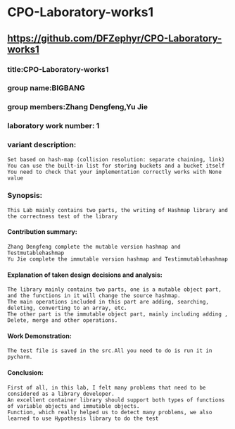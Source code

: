 # CPO-Laboratory-works1
## https://github.com/DFZephyr/CPO-Laboratory-works1
### title:CPO-Laboratory-works1

### group name:BIGBANG

### group members:Zhang Dengfeng,Yu Jie

### laboratory work number: 1

### variant description:
    Set based on hash-map (collision resolution: separate chaining, link)
    You can use the built-in list for storing buckets and a bucket itself
    You need to check that your implementation correctly works with None value
### Synopsis:
    This Lab mainly contains two parts, the writing of Hashmap library and the correctness test of the library
#### Contribution summary:
    Zhang Dengfeng complete the mutable version hashmap and Testmutablehashmap
    Yu Jie complete the immutable version hashmap and Testimmutablehashmap
    
#### Explanation of taken design decisions and analysis:
    The library mainly contains two parts, one is a mutable object part, and the functions in it will change the source hashmap.  
    The main operations included in this part are adding, searching, deleting, converting to an array, etc. 
    The other part is the immutable object part, mainly including adding , Delete, merge and other operations.
    
#### Work Demonstration:
    The test file is saved in the src.All you need to do is run it in pycharm.
#### Conclusion:
    First of all, in this lab, I felt many problems that need to be considered as a library developer. 
    An excellent container library should support both types of functions of variable objects and immutable objects. 
    Function, which really helped us to detect many problems, we also learned to use Hypothesis library to do the test
